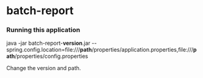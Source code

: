 # batch-report

### Running this application
java -jar batch-report-**version**.jar --spring.config.location=file:///**path**/properties/application.properties,file:///**path**/properties/config.properties

Change the version and path.
